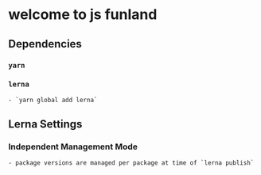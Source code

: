 # welcome to js funland


## Dependencies
### `yarn`
### `lerna`
    - `yarn global add lerna`

## Lerna Settings
### Independent Management Mode
    - package versions are managed per package at time of `lerna publish`
